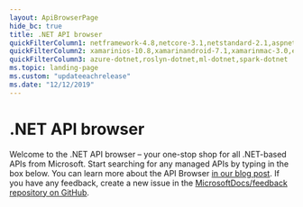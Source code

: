 ```yaml
---
layout: ApiBrowserPage
hide_bc: true
title: .NET API browser
quickFilterColumn1: netframework-4.8,netcore-3.1,netstandard-2.1,aspnetcore-3.1
quickFilterColumn2: xamarinios-10.8,xamarinandroid-7.1,xamarinmac-3.0,efcore-3.1
quickFilterColumn3: azure-dotnet,roslyn-dotnet,ml-dotnet,spark-dotnet
ms.topic: landing-page
ms.custom: "updateeachrelease"
ms.date: "12/12/2019"
---
```

# .NET API browser

Welcome to the .NET API browser – your one-stop shop for all .NET-based APIs from Microsoft. Start searching for any managed APIs by typing in the box below. You can learn more about the API Browser [in our blog post](https://aka.ms/apibrowser). If you have any feedback, create a new issue in the [MicrosoftDocs/feedback repository on GitHub](https://github.com/MicrosoftDocs/feedback/issues).
